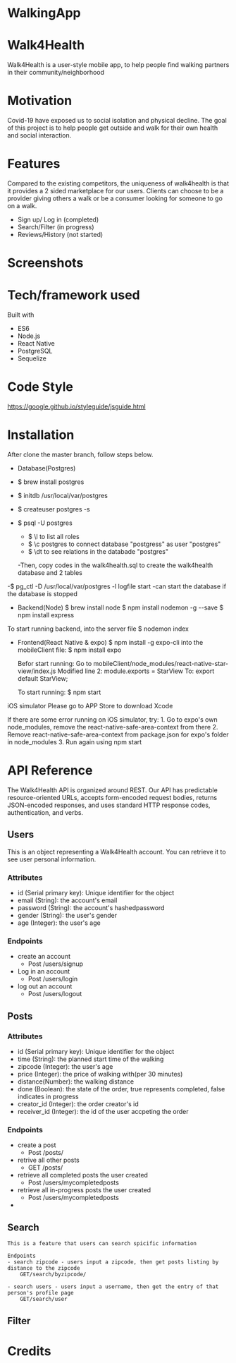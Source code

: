 # WalkingApp


# Walk4Health
Walk4Health is a user-style mobile app, to help people find walking partners in their community/neighborhood

# Motivation
Covid-19 have exposed us to social isolation and physical decline. The goal of this project is to help people get outside and walk for their own health and social interaction.


# Features
Compared to the existing competitors, the uniqueness of walk4health is that it provides a 2 sided marketplace for our users. Clients can choose to be a provider giving others a walk or be a consumer looking for someone to go on a walk.

- Sign up/ Log in (completed)
- Search/Filter (in progress)
- Reviews/History (not started)

# Screenshots

# Tech/framework used

Built with 
 - ES6
 - Node.js
 - React Native
 - PostgreSQL
 - Sequelize 

# Code Style
https://google.github.io/styleguide/jsguide.html

# Installation
After clone the master branch, follow steps below.
 - Database(Postgres)
  - $ brew install postgres
  - $ initdb /usr/local/var/postgres
  - $ createuser postgres -s
  - $ psql -U postgres
    - $ \l                     to list all roles
    - $ \c postgres            to connect database "postgress" as user "postgres"
    - $ \dt                    to see relations in the databade "postgres"
    
    -Then, copy codes in the walk4health.sql to create the walk4health database and 2 tables
  
  -$ pg_ctl -D /usr/local/var/postgres -l logfile start 
  -can start the database if the database is stopped
  

 - Backend(Node)
  $ brew install node
  $ npm install nodemon -g --save
  $ npm install express

  To start running backend, into the server file
  $ nodemon index

- Frontend(React Native & expo)
  $ npm install -g expo-cli
  into the mobileClient file:
  $ npm install expo

  Befor start running:
    Go to mobileClient/node_modules/react-native-star-view/index.js
    Modified line 2: module.exports = StarView
    To: export default StarView;
  
  To start running:
    $ npm start

iOS simulator
  Please go to APP Store to download Xcode

  If there are some error running on iOS simulator, try:
    1. Go to expo's own node_modules, remove the react-native-safe-area-context from there
    2. Remove react-native-safe-area-context from package.json for expo's folder in node_modules
    3. Run again using npm start

# API Reference
The Walk4Health API is organized around REST. Our API has predictable resource-oriented URLs, accepts form-encoded request bodies, returns JSON-encoded responses, and uses standard HTTP response codes, authentication, and verbs.
## Users
This is an object representing a Walk4Health account. You can retrieve it to see user personal information.
### Attributes
  - id (Serial primary key): Unique identifier for the object
  - email (String): the account's email
  - password (String): the account's hashedpassword
  - gender (String): the user's gender
  - age (Integer): the user's age
 
### Endpoints
  - create an account
    - Post /users/signup
  - Log in an account
    - Post /users/login
  - log out an account
    - Post /users/logout

  ## Posts
### Attributes
  - id (Serial primary key): Unique identifier for the object
  - time (String): the planned start time of the walking
  - zipcode (Integer): the user's age
  - price (Integer): the price of walking with(per 30 minutes)
  - distance(Number): the walking distance
  - done (Boolean): the state of the order, true represents completed, false indicates in progress
  - creator_id (Integer): the order creator's id
  - receiver_id (Integer): the id of the user accpeting the order 
 
 ### Endpoints
  - create a post
    - Post /posts/
  - retrive all other posts
    - GET /posts/
  - retrieve all completed posts the user created
    - Post /users/mycompletedposts
  - retrieve all in-progress posts the user created
    - Post /users/mycompletedposts
  - 

  ## Search
    This is a feature that users can search spicific information

    Endpoints
    - search zipcode - users input a zipcode, then get posts listing by distance to the zipcode
        GET/search/byzipcode/

    - search users - users input a username, then get the entry of that person's profile page
        GET/search/user


  ## Filter


# Credits





















